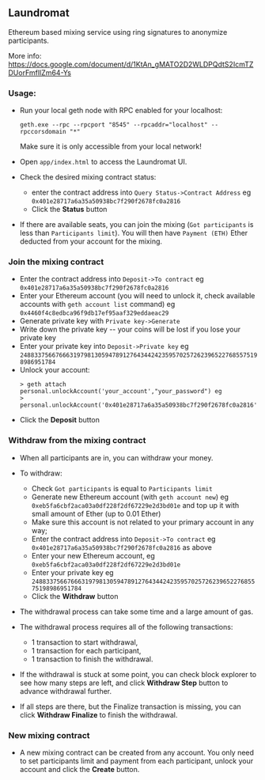 ## Laundromat

Ethereum based mixing service using ring signatures to anonymize participants.

More info:
https://docs.google.com/document/d/1KtAn_gMATO2D2WLDPQdtS2IcmTZDUorFmfIlZm64-Ys

### Usage:

- Run your local geth node with RPC enabled for your localhost:
  ```
  geth.exe --rpc --rpcport "8545" --rpcaddr="localhost" --rpccorsdomain "*"
  ```
  Make sure it is only accessible from your local network!

- Open `app/index.html` to access the Laundromat UI.

- Check the desired mixing contract status:
  - enter the contract address into `Query Status->Contract Address` eg
    `0x401e28717a6a35a50938bc7f290f2678fc0a2816`
  - Click the **Status** button

- If there are available seats, you can join the mixing (`Got participants` is
  less than `Participants limit`).  You will then have `Payment (ETH)` Ether
  deducted from your account for the mixing.

### Join the mixing contract

  - Enter the contract address into `Deposit->To contract` eg
    `0x401e28717a6a35a50938bc7f290f2678fc0a2816`
  - Enter your Ethereum account (you will need to unlock it, check available
    accounts with `geth account list` command) eg
    `0x4460f4c8edbca96f9db17ef95aaf329eddaeac29`
  - Generate private key with `Private key->Generate`
  - Write down the private key -- your coins will be lost if you lose your
    private key
  - Enter your private key into `Deposit->Private key` eg
    `24883375667666319798130594789127643442423595702572623965227685575198986951784`
  - Unlock your account:
    ```
    > geth attach personal.unlockAccount('your_account',"your_password") eg
    > personal.unlockAccount('0x401e28717a6a35a50938bc7f290f2678fc0a2816',"password")
    ```
  - Click the **Deposit** button

### Withdraw from the mixing contract

- When all participants are in, you can withdraw your money.

- To withdraw:
  - Check `Got participants` is equal to `Participants limit`
  - Generate new Ethereum account (with `geth account new`) eg
    `0xeb5fa6cbf2aca03a0df228f2df67229e2d3bd01e` and top up it with small
    amount of Ether (up to 0.01 Ether)
  - Make sure this account is not related to your primary account in any way;
  - Enter the contract address into `Deposit->To contract` eg
    `0x401e28717a6a35a50938bc7f290f2678fc0a2816` as above
  - Enter your new Ethereum account, eg
    `0xeb5fa6cbf2aca03a0df228f2df67229e2d3bd01e`
  - Enter your private key eg
    `24883375667666319798130594789127643442423595702572623965227685575198986951784`
  - Click the **Withdraw** button

- The withdrawal process can take some time and a large amount of gas.

- The withdrawal process requires all of the following transactions:
   - 1 transaction to start withdrawal,
   - 1 transaction for each participant,
   - 1 transaction to finish the withdrawal.

- If the withdrawal is stuck at some point, you can check block explorer to see
  how many steps are left, and click **Withdraw Step** button to advance withdrawal
  further.

- If all steps are there, but the Finalize transaction is missing, you can
  click **Withdraw Finalize** to finish the withdrawal.

### New mixing contract

- A new mixing contract can be created from any account. You only need to set
  participants limit and payment from each participant, unlock your account and
  click the **Create** button.
